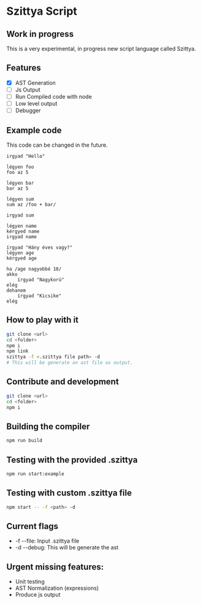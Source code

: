 # Szittya Script

## Work in progress

This is a very experimental, in progress new script language called Szittya.

## Features

- [x] AST Generation
- [ ] Js Output
- [ ] Run Compiled code with node
- [ ] Low level output
- [ ] Debugger

## Example code

This code can be changed in the future.

```
irgyad "Hello"

légyen foo
foo az 5

légyen bar
bar az 5

légyen sum
sum az /foo + bar/

irgyad sum

légyen name
kérgyed name
irgyad name

írgyad "Hány éves vagy?"
légyen age
kérgyed age

ha /age nagyobbé 18/
akko
    írgyad "Nagykorú"
elég
dehanem
    írgyad "Kicsike"
elég

```

## How to play with it

```bash
git clone <url>
cd <folder>
npm i
npm link
szittya -f <.szittya file path> -d
# This will be generate an ast file as output.
```

## Contribute and development

```bash
git clone <url>
cd <folder>
npm i
```

## Building the compiler

```bash
npm run build
```

## Testing with the provided .szittya

```bash
npm run start:example
```

## Testing with custom .szittya file

```bash
npm start -- -f <path> -d
```

## Current flags

- -f --file: Input .szittya file
- -d --debug: This will be generate the ast

## Urgent missing features:

- Unit testing
- AST Normalization (expressions)
- Produce js output
